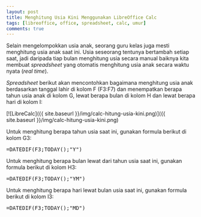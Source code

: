 ```yaml
---
layout: post
title: Menghitung Usia Kini Menggunakan LibreOffice Calc
tags: [libreoffice, office, spreadsheet, calc, umur]
comments: true
---
```


Selain mengelompokkan usia anak, seorang guru kelas juga mesti menghitung usia anak saat ini. Usia seseorang tentunya bertambah setiap saat, jadi daripada tiap bulan menghitung usia secara manual baiknya kita membuat *spreadsheet* yang otomatis menghitung usia anak secara waktu nyata (*real time*).

*Spreadsheet* berikut akan mencontohkan bagaimana menghitung usia anak berdasarkan tanggal lahir di kolom F (F3:F7) dan menempatkan berapa tahun usia anak di kolom G, lewat berapa bulan di kolom H dan lewat berapa hari di kolom I:

[![LibreCalc]({{ site.baseurl }}/img/calc-hitung-usia-kini.png)]({{ site.baseurl }}/img/calc-hitung-usia-kini.png)

Untuk menghitung berapa tahun usia saat ini, gunakan formula berikut di kolom G3:

<pre>
=DATEDIF(F3;TODAY();"Y")
</pre>

Untuk menghitung berapa bulan lewat dari tahun usia saat ini, gunakan formula berikut di kolom H3:

<pre>
=DATEDIF(F3;TODAY();"YM")
</pre>

Untuk menghitung berapa hari lewat bulan usia saat ini, gunakan formula berikut di kolom I3:

<pre>
=DATEDIF(F3;TODAY();"MD")
</pre>
